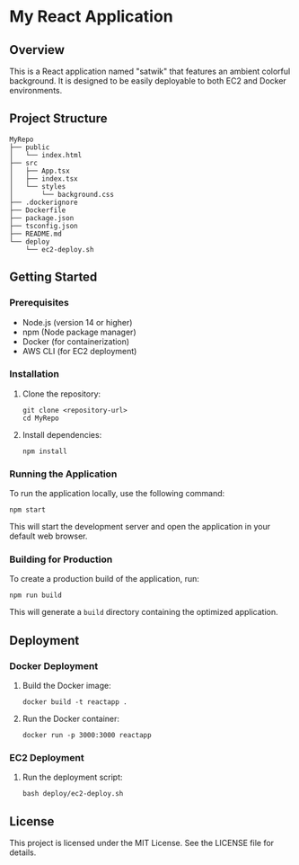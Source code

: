 # My React Application

## Overview
This is a React application named "satwik" that features an ambient colorful background. It is designed to be easily deployable to both EC2 and Docker environments.

## Project Structure
```
MyRepo
├── public
│   └── index.html
├── src
│   ├── App.tsx
│   ├── index.tsx
│   └── styles
│       └── background.css
├── .dockerignore
├── Dockerfile
├── package.json
├── tsconfig.json
├── README.md
└── deploy
    └── ec2-deploy.sh
```

## Getting Started

### Prerequisites
- Node.js (version 14 or higher)
- npm (Node package manager)
- Docker (for containerization)
- AWS CLI (for EC2 deployment)

### Installation
1. Clone the repository:
   ```
   git clone <repository-url>
   cd MyRepo
   ```

2. Install dependencies:
   ```
   npm install
   ```

### Running the Application
To run the application locally, use the following command:
```
npm start
```
This will start the development server and open the application in your default web browser.

### Building for Production
To create a production build of the application, run:
```
npm run build
```
This will generate a `build` directory containing the optimized application.

## Deployment

### Docker Deployment
1. Build the Docker image:
   ```
   docker build -t reactapp .
   ```

2. Run the Docker container:
   ```
   docker run -p 3000:3000 reactapp
   ```

### EC2 Deployment
1. Run the deployment script:
   ```
   bash deploy/ec2-deploy.sh
   ```

## License
This project is licensed under the MIT License. See the LICENSE file for details.
